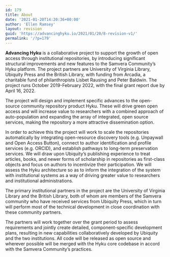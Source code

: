 ```yaml
---
id: 179
title: About
date: '2021-01-20T14:20:36+00:00'
author: 'Ellen Ramsey'
layout: revision
guid: 'https://advancinghyku.io/2021/01/20/8-revision-v1/'
permalink: '/?p=179'
---
```


**Advancing Hyku** is a collaborative project to support the growth of open access through institutional repositories, by introducing significant structural improvements and new features to the Samvera Community’s Hyku platform. The project partners are University of Virginia Library, Ubiquity Press and the British Library, with funding from Arcadia, a charitable fund of philanthropists Lisbet Rausing and Peter Baldwin. The project runs October 2019-February 2022, with the final grant report due by April 16, 2022.

The project will design and implement specific advances to the open-source community repository product Hyku. These will drive green open access and will increase value to researchers with a combined approach of auto-population and expanding the array of integrated, open source services, making the repository a more attractive dissemination option.

In order to achieve this the project will work to scale the repositories automatically by integrating open-resource discovery tools (e.g. Unpaywall and Open Access Button), connect to author identification and profile services (e.g. ORCID), and establish pathways to long-term preservation services. We will draw upon Ubiquity’s publishing experience to treat articles, books, and newer forms of scholarship in repositories as first-class objects and focus on authors to incentivize their participation. We will assess the Hyku architecture so as to inform the integration of the system with institutional systems as a way of driving greater value to researchers and institutional administrations.

The primary institutional partners in the project are the University of Virginia Library and the British Library, both of whom are members of the Samvera community who have received services from Ubiquity Press, which in turn will perform most of the technical development in close coordination with these community partners.

The partners will work together over the grant period to assess requirements and jointly create detailed, component-specific development plans, resulting in new capabilities collaboratively developed by Ubiquity and the two institutions. All code will be released as open source and wherever possible will be merged with the Hyku core codebase in accord with the Samvera Community’s practices.